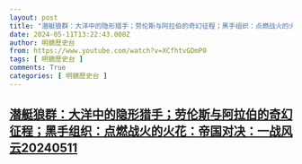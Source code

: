 ```yaml
---
layout: post
title: "潜艇狼群：大洋中的隐形猎手；劳伦斯与阿拉伯的奇幻征程；黑手组织：点燃战火的火花：帝国对决：一战风云20240511"
date: 2024-05-11T13:22:43.000Z
author: 明鏡歷史台
from: https://www.youtube.com/watch?v=XCfhtvGDmP0
tags: [ 明鏡歷史台 ]
comments: True
categories: [ 明鏡歷史台 ]
---
```

<!--1715433763000-->
[潜艇狼群：大洋中的隐形猎手；劳伦斯与阿拉伯的奇幻征程；黑手组织：点燃战火的火花：帝国对决：一战风云20240511](https://www.youtube.com/watch?v=XCfhtvGDmP0)
------

<div>

</div>
